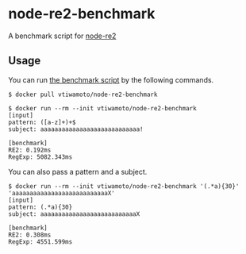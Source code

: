 # node-re2-benchmark

A benchmark script for [node-re2](https://github.com/uhop/node-re2)

## Usage

You can run [the benchmark script](https://github.com/vt-iwamoto/node-re2-benchmark/blob/master/benchmark.js) by the following commands.

```
$ docker pull vtiwamoto/node-re2-benchmark

$ docker run --rm --init vtiwamoto/node-re2-benchmark
[input]
pattern: ([a-z]+)+$
subject: aaaaaaaaaaaaaaaaaaaaaaaaaaaa!

[benchmark]
RE2: 0.192ms
RegExp: 5082.343ms
```

You can also pass a pattern and a subject.

```
$ docker run --rm --init vtiwamoto/node-re2-benchmark '(.*a){30}' 'aaaaaaaaaaaaaaaaaaaaaaaaaaaX'
[input]
pattern: (.*a){30}
subject: aaaaaaaaaaaaaaaaaaaaaaaaaaaX

[benchmark]
RE2: 0.308ms
RegExp: 4551.599ms
```
